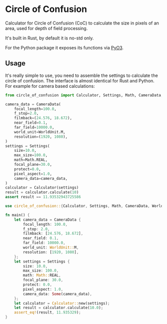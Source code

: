 # Circle of Confusion

Calculator for Circle of Confusion (CoC) to calculate the size in pixels of an area, used for depth of field processing.

It's built in Rust, by default it is no-std only. 

For the Python package it exposes its functions via [PyO3](https://pyo3.rs/latest/).

## Usage

It's really simple to use, you need to assemble the settings to calculate the circle of confusion. The interface is almost identical for Rust and Python. For example for camera based calculations:

```python
from circle_of_confusion import Calculator, Settings, Math, CameraData, WorldUnit

camera_data = CameraData(
    focal_length=100.0,
    f_stop=2.0,
    filmback=(24.576, 18.672),
    near_field=0.1,
    far_field=10000.0,
    world_unit=WorldUnit.M,
    resolution=(1920, 1080),
)
settings = Settings(
    size=10.0,
    max_size=100.0,
    math=Math.REAL,
    focal_plane=30.0,
    protect=0.0,
    pixel_aspect=1.0,
    camera_data=camera_data,
)
calculator = Calculator(settings)
result = calculator.calculate(10)
assert result == 11.93532943725586
```


```rust
use circle_of_confusion::{Calculator, Settings, Math, CameraData, WorldUnit};

fn main() {
    let camera_data = CameraData {
        focal_length: 100.0,
        f_stop: 2.0,
        filmback: [24.576, 18.672],
        near_field: 0.1,
        far_field: 10000.0,
        world_unit: WorldUnit::M,
        resolution: [1920, 1080],
    };
    let settings = Settings {
        size: 10.0,
        max_size: 100.0,
        math: Math::REAL,
        focal_plane: 30.0,
        protect: 0.0,
        pixel_aspect: 1.0,
        camera_data: Some(camera_data),
    };
    let calculator = Calculator::new(settings);
    let result = calculator.calculate(10.0);
    assert_eq!(result, 11.935329);
}

```